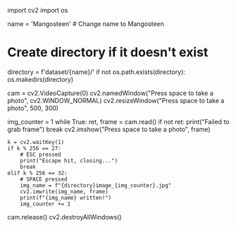 import cv2
import os

name = 'Mangosteen'  # Change name to Mangosteen
# Create directory if it doesn't exist
directory = f'dataset/{name}/'
if not os.path.exists(directory):
    os.makedirs(directory)

cam = cv2.VideoCapture(0)
cv2.namedWindow("Press space to take a photo", cv2.WINDOW_NORMAL)
cv2.resizeWindow("Press space to take a photo", 500, 300)

img_counter = 1
while True:
    ret, frame = cam.read()
    if not ret:
        print("Failed to grab frame")
        break
    cv2.imshow("Press space to take a photo", frame)
    
    k = cv2.waitKey(1)
    if k % 256 == 27:
        # ESC pressed
        print("Escape hit, closing...")
        break
    elif k % 256 == 32:
        # SPACE pressed
        img_name = f"{directory}image_{img_counter}.jpg"
        cv2.imwrite(img_name, frame)
        print(f"{img_name} written!")
        img_counter += 1

cam.release()
cv2.destroyAllWindows()
